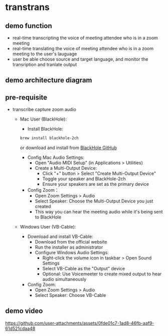 # transtrans

## demo function
- real-time transcripting the voice of meeting attendee who is in a zoom meeting
- real-time translating the voice of meeting attendee who is in a zoom meeting to the user's lauguage
- user be able choose source and target language, and monitor the transription and tranlate output


## demo architecture diagram


## pre-requisite
- transcribe capture zoom audio
  - Mac User (BlackHole):
    - Install BlackHole:
    ```sh
    brew install blackhole-2ch
    ```
    or download and install from [BlackHole GitHub](https://github.com/ExistentialAudio/BlackHole)

    - Config Mac Audio Settings:
      - Open "Audio MIDI Setup" (in Applications > Utilities)
      - Create a Multi-Output Device:
         - Click "+" button > Select "Create Multi-Output Device"
         - Toggle your speaker and BlackHole-2ch
         - Ensure your speakers are set as the primary device
    - Config Zoom：
      - Open Zoom Settings > Audio
      - Select Speaker: Choose the Multi-Output Device you just created
      - This way you can hear the meeting audio while it's being sent to BlackHole

  - Windows User (VB-Cable):
    - Download and install VB-Cable:
      - Download from the official website
      - Run the installer as administrator
      - Configure Windows Audio Settings:
        - Right-click the volume icon in taskbar > Open Sound Settings
        - Select VB-Cable as the "Output" device
        - Optional: Use Voicemeeter to create mixed output to hear audio simultaneously
    - Config Zoom:
      - Open Zoom Settings > Audio
      - Select Speaker: Choose VB-Cable

## demo video

https://github.com/user-attachments/assets/0fde01c7-1ad8-46fb-aaf9-61d521cdaa48




